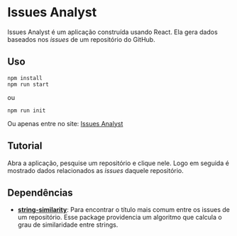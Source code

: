 # Issues Analyst
Issues Analyst é um aplicação construída usando React. Ela gera dados baseados nos *issues* de um repositório do GitHub.

## Uso
```
npm install
npm run start
```
ou
```
npm run init
```
Ou apenas entre no site: [Issues Analyst](https://jvitoroc.github.io/issues-analyst2/)
## Tutorial
Abra a aplicação, pesquise um repositório e clique nele. Logo em seguida é mostrado dados relacionados as *issues* daquele repositório.
## Dependências
* **[string-similarity](https://www.npmjs.com/package/string-similarity)**: Para encontrar o título mais comum entre os issues de um repositório. Esse package providencia um algoritmo que calcula o grau de similaridade entre strings.

